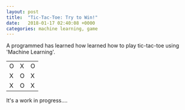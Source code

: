 ```yaml
---
layout: post
title:  "Tic-Tac-Toe: Try to Win!"
date:   2018-01-17 02:40:08 +0000
categories: machine learning, game
---
```

A programmed has learned how learned how to play tic-tac-toe using 'Machine Learning'. 


<div class="post1">
<table>
	<tr>
		<td>O</td>
		<td>X</td>
		<td>O</td>
	</tr>
	<tr>
		<td>X</td>
		<td>O</td>
		<td>X</td>
	</tr>
	<tr>
		<td>X</td>
		<td>O</td>
		<td>X</td>
	</tr>
</table>
</div>

It's a work in progress....

